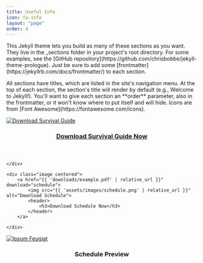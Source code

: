 ```yaml
---
title: Useful Info
icon: fa-info
layout: "page"
order: 4
---
```


<p>This Jekyll theme lets you build as many of these sections as you want. They live in the _sections folder in your project's root directory. For some examples, see the [GitHub repository](https://github.com/chrisbobbe/jekyll-theme-prologue). Just be sure to add some [frontmatter](https://jekyllrb.com/docs/frontmatter/) to each section.</p>

<p>All sections have titles, which are listed in the site's navigation menu. At the top of each section, the section's title will render by default (e.g., Welcome to Jekyll!). You'll want to give each section an **order** parameter, also in the frontmatter, or it won't know where to put itself and will hide. Icons are from [Font Awesome](https://fontawesome.com/icons).</p>
<div class="row">
	<div class="image centered">
		<a href="{{ 'downloads/example.pdf' | relative_url }}" download="survival_guide">
			<img src="{{ 'assets/images/survival.png' | relative_url }}" alt="Download Survival Guide">
			<header>
				<h3>Download Survival Guide Now</h3>
			</header>
		</a>
		
	</div>

	<div class="image centered">
		<a href="{{ 'downloads/example.pdf' | relative_url }}" download="schedule">
			<img src="{{ 'assets/images/schedule.png' | relative_url }}" alt="Download Schedule">
			<header>
				<h3>Download Schedule Now</h3>
			</header>
		</a>
		
	</div>
</div>
<div class="item">
		<a href="#description" class="image fit" ><img src="{{ 'assets/images/pic02.jpg' | relative_url }}" alt="Ipsum Feugiat" /></a>
	<header>
	  <h3>Schedule Preview</h3>
	</header>
		
</div>

